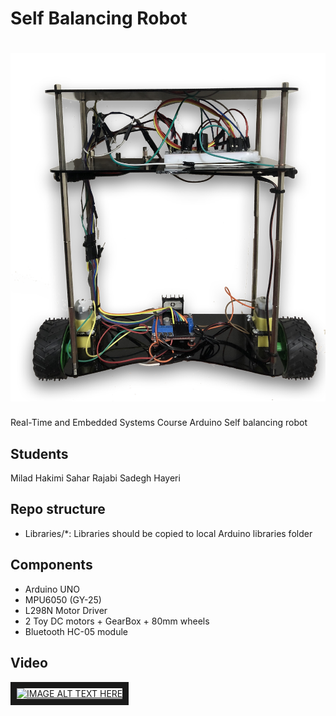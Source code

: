 Self Balancing Robot
======
# ![pageres](images/IMG_2967.png)

Real-Time and Embedded Systems Course
Arduino Self balancing robot

Students
--------
Milad Hakimi
Sahar Rajabi
Sadegh Hayeri

Repo structure
--------------
* Libraries/*: Libraries should be copied to local Arduino libraries folder

Components
----------
* Arduino UNO
* MPU6050 (GY-25)
* L298N Motor Driver
* 2 Toy DC motors + GearBox + 80mm wheels
* Bluetooth HC-05 module

Video
------
<a href="http://www.youtube.com/watch?feature=player_embedded&v=qYxYc-RwZ28&t" target="_blank"><img src="https://i.ytimg.com/vi/qYxYc-RwZ28/hqdefault.jpg"
alt="IMAGE ALT TEXT HERE" width="240" height="180" border="10" /></a>
